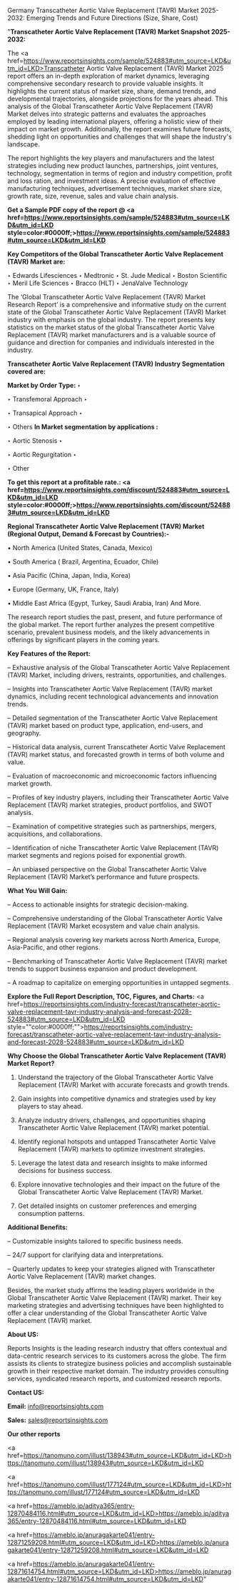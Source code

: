 Germany Transcatheter Aortic Valve Replacement (TAVR) Market 2025-2032: Emerging Trends and Future Directions (Size, Share, Cost)

"<strong>Transcatheter Aortic Valve Replacement (TAVR) Market Snapshot 2025-2032:</strong>

The <a href=https://www.reportsinsights.com/sample/524883#utm_source=LKD&utm_id=LKD>Transcatheter Aortic Valve Replacement (TAVR) Market</a> 2025 report offers an in-depth exploration of market dynamics, leveraging comprehensive secondary research to provide valuable insights. It highlights the current status of market size, share, demand trends, and developmental trajectories, alongside projections for the years ahead. This analysis of the Global Transcatheter Aortic Valve Replacement (TAVR) Market delves into strategic patterns and evaluates the approaches employed by leading international players, offering a holistic view of their impact on market growth. Additionally, the report examines future forecasts, shedding light on opportunities and challenges that will shape the industry's landscape.

The report highlights the key players and manufacturers and the latest strategies including new product launches, partnerships, joint ventures, technology, segmentation in terms of region and industry competition, profit and loss ration, and investment ideas. A precise evaluation of effective manufacturing techniques, advertisement techniques, market share size, growth rate, size, revenue, sales and value chain analysis.

<strong>Get a Sample PDF copy of the report @ <a href=https://www.reportsinsights.com/sample/524883#utm_source=LKD&utm_id=LKD style=color:#0000ff;>https://www.reportsinsights.com/sample/524883#utm_source=LKD&utm_id=LKD</a></strong>

<strong>Key Competitors of the Global Transcatheter Aortic Valve Replacement (TAVR) Market are:</strong>

‣ Edwards Lifesciences
‣ Medtronic
‣ St. Jude Medical
‣ Boston Scientific
‣ Meril Life Sciences
‣ Bracco (HLT)
‣ JenaValve Technology

The ‘Global Transcatheter Aortic Valve Replacement (TAVR) Market Research Report’ is a comprehensive and informative study on the current state of the Global Transcatheter Aortic Valve Replacement (TAVR) Market industry with emphasis on the global industry. The report presents key statistics on the market status of the global Transcatheter Aortic Valve Replacement (TAVR) market manufacturers and is a valuable source of guidance and direction for companies and individuals interested in the industry.

<strong>Transcatheter Aortic Valve Replacement (TAVR) Industry Segmentation covered are:</strong>

<strong>Market by Order Type: </strong>
‣ 

‣ Transfemoral Approach
‣ 

‣ Transapical Approach
‣ 

‣ Others
<strong>In Market segmentation by applications :</strong>

‣ Aortic Stenosis
‣ 

‣ Aortic Regurgitation
‣ 

‣ Other

<strong>To get this report at a profitable rate.: <a href=https://www.reportsinsights.com/discount/524883#utm_source=LKD&utm_id=LKD style=color:#0000ff;>https://www.reportsinsights.com/discount/524883#utm_source=LKD&utm_id=LKD</a></strong>

<strong>Regional Transcatheter Aortic Valve Replacement (TAVR) Market (Regional Output, Demand &amp; Forecast by Countries):-</strong>

• North America (United States, Canada, Mexico)

• South America ( Brazil, Argentina, Ecuador, Chile)

• Asia Pacific (China, Japan, India, Korea)

• Europe (Germany, UK, France, Italy)

• Middle East Africa (Egypt, Turkey, Saudi Arabia, Iran) And More.

The research report studies the past, present, and future performance of the global market. The report further analyzes the present competitive scenario, prevalent business models, and the likely advancements in offerings by significant players in the coming years.

<strong>Key Features of the Report:</strong>

– Exhaustive analysis of the Global Transcatheter Aortic Valve Replacement (TAVR) Market, including drivers, restraints, opportunities, and challenges.

– Insights into Transcatheter Aortic Valve Replacement (TAVR) market dynamics, including recent technological advancements and innovation trends.

– Detailed segmentation of the Transcatheter Aortic Valve Replacement (TAVR) market based on product type, application, end-users, and geography.

– Historical data analysis, current Transcatheter Aortic Valve Replacement (TAVR) market status, and forecasted growth in terms of both volume and value.

– Evaluation of macroeconomic and microeconomic factors influencing market growth.

– Profiles of key industry players, including their Transcatheter Aortic Valve Replacement (TAVR) market strategies, product portfolios, and SWOT analysis.

– Examination of competitive strategies such as partnerships, mergers, acquisitions, and collaborations.

– Identification of niche Transcatheter Aortic Valve Replacement (TAVR) market segments and regions poised for exponential growth.

– An unbiased perspective on the Global Transcatheter Aortic Valve Replacement (TAVR) Market’s performance and future prospects.

<strong>What You Will Gain:</strong>

– Access to actionable insights for strategic decision-making.

– Comprehensive understanding of the Global Transcatheter Aortic Valve Replacement (TAVR) Market ecosystem and value chain analysis.

– Regional analysis covering key markets across North America, Europe, Asia-Pacific, and other regions.

– Benchmarking of Transcatheter Aortic Valve Replacement (TAVR) market trends to support business expansion and product development.

– A roadmap to capitalize on emerging opportunities in untapped segments.

<strong>Explore the Full Report Description, TOC, Figures, and Charts:</strong>
<a href=https://reportsinsights.com/industry-forecast/transcatheter-aortic-valve-replacement-tavr-industry-analysis-and-forecast-2028-524883#utm_source=LKD&utm_id=LKD style=""color:#0000ff;"">https://reportsinsights.com/industry-forecast/transcatheter-aortic-valve-replacement-tavr-industry-analysis-and-forecast-2028-524883#utm_source=LKD&utm_id=LKD</a>

<strong>Why Choose the Global Transcatheter Aortic Valve Replacement (TAVR) Market Report?</strong>

1. Understand the trajectory of the Global Transcatheter Aortic Valve Replacement (TAVR) Market with accurate forecasts and growth trends.

2. Gain insights into competitive dynamics and strategies used by key players to stay ahead.

3. Analyze industry drivers, challenges, and opportunities shaping Transcatheter Aortic Valve Replacement (TAVR) market potential.

4. Identify regional hotspots and untapped Transcatheter Aortic Valve Replacement (TAVR) markets to optimize investment strategies.

5. Leverage the latest data and research insights to make informed decisions for business success.

6. Explore innovative technologies and their impact on the future of the Global Transcatheter Aortic Valve Replacement (TAVR) Market.

7. Get detailed insights on customer preferences and emerging consumption patterns.

<strong>Additional Benefits:</strong>

– Customizable insights tailored to specific business needs.

– 24/7 support for clarifying data and interpretations.

– Quarterly updates to keep your strategies aligned with Transcatheter Aortic Valve Replacement (TAVR) market changes.

Besides, the market study affirms the leading players worldwide in the Global Transcatheter Aortic Valve Replacement (TAVR) market. Their key marketing strategies and advertising techniques have been highlighted to offer a clear understanding of the Global Transcatheter Aortic Valve Replacement (TAVR) market.

<strong><strong>About US</strong>:</strong>

Reports Insights is the leading research industry that offers contextual and data-centric research services to its customers across the globe. The firm assists its clients to strategize business policies and accomplish sustainable growth in their respective market domain. The industry provides consulting services, syndicated research reports, and customized research reports.

<strong>Contact US:</strong>

<p class=><b>Email:</b> <a href=mailto:info@reportsinsights.com>info@reportsinsights.com</a></p>
<p class=><b>Sales:</b> <a href=mailto:sales@reportsinsights.com>sales@reportsinsights.com</a></p>

<strong>Our other reports</strong>

<a href=https://tanomuno.com/illust/138943#utm_source=LKD&utm_id=LKD>https://tanomuno.com/illust/138943#utm_source=LKD&utm_id=LKD</a>

<a href=https://tanomuno.com/illust/177124#utm_source=LKD&utm_id=LKD>https://tanomuno.com/illust/177124#utm_source=LKD&utm_id=LKD</a>

<a href=https://ameblo.jp/aditya365/entry-12870484116.html#utm_source=LKD&utm_id=LKD>https://ameblo.jp/aditya365/entry-12870484116.html#utm_source=LKD&utm_id=LKD</a>

<a href=https://ameblo.jp/anuragakarte041/entry-12871259208.html#utm_source=LKD&utm_id=LKD>https://ameblo.jp/anuragakarte041/entry-12871259208.html#utm_source=LKD&utm_id=LKD</a>

<a href=https://ameblo.jp/anuragakarte041/entry-12871614754.html#utm_source=LKD&utm_id=LKD>https://ameblo.jp/anuragakarte041/entry-12871614754.html#utm_source=LKD&utm_id=LKD</a>"

